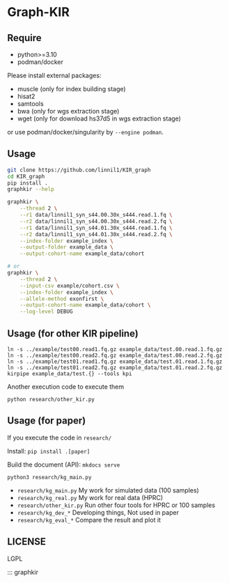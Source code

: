 # Graph-KIR


## Require
* python>=3.10
* podman/docker

Please install external packages:
* muscle (only for index building stage)
* hisat2
* samtools
* bwa (only for wgs extraction stage)
* wget (only for download hs37d5 in wgs extraction stage)

or use podman/docker/singularity by `--engine podman`.


## Usage
``` bash
git clone https://github.com/linnil1/KIR_graph
cd KIR_graph
pip install .
graphkir --help

graphkir \
    --thread 2 \
    --r1 data/linnil1_syn_s44.00.30x_s444.read.1.fq \
    --r2 data/linnil1_syn_s44.00.30x_s444.read.2.fq \
    --r1 data/linnil1_syn_s44.01.30x_s444.read.1.fq \
    --r2 data/linnil1_syn_s44.01.30x_s444.read.2.fq \
    --index-folder example_index \
    --output-folder example_data \
    --output-cohort-name example_data/cohort

# or 
graphkir \
    --thread 2 \
    --input-csv example/cohort.csv \
    --index-folder example_index \
    --allele-method exonfirst \
    --output-cohort-name example_data/cohort \
    --log-level DEBUG
```

## Usage (for other KIR pipeline)
```
ln -s ../example/test00.read1.fq.gz example_data/test.00.read.1.fq.gz
ln -s ../example/test00.read2.fq.gz example_data/test.00.read.2.fq.gz
ln -s ../example/test01.read1.fq.gz example_data/test.01.read.1.fq.gz
ln -s ../example/test01.read2.fq.gz example_data/test.01.read.2.fq.gz
kirpipe example_data/test.{} --tools kpi
```

Another execution code to execute them
```
python research/other_kir.py
```


## Usage (for paper)

If you execute the code in `research/`

Install: `pip install .[paper]`

Build the document (API): `mkdocs serve`

```
python3 research/kg_main.py
```

* `research/kg_main.py`         My work for simulated data (100 samples)
* `research/kg_real.py`         My work for real data (HPRC)
* `research/other_kir.py`       Run other four tools for HPRC or 100 samples
* `research/kg_dev_*`           Developing things, Not used in paper
* `research/kg_eval_*`          Compare the result and plot it


## LICENSE
LGPL


::: graphkir
